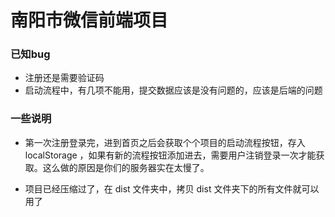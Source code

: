 南阳市微信前端项目
=============

### 已知bug
- 注册还是需要验证码
- 启动流程中，有几项不能用，提交数据应该是没有问题的，应该是后端的问题


### 一些说明
- 第一次注册登录完，进到首页之后会获取个个项目的启动流程按钮，存入 localStorage ，如果有新的流程按钮添加进去，需要用户注销登录一次才能获取。这么做的原因是你们的服务器实在太慢了。

- 项目已经压缩过了，在 dist 文件夹中，拷贝 dist 文件夹下的所有文件就可以用了
